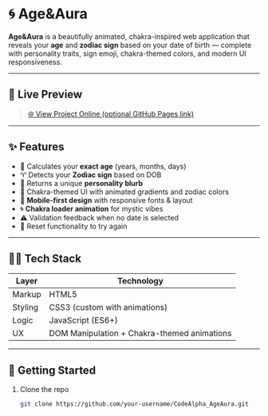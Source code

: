 # 🌀 Age&Aura

**Age&Aura** is a beautifully animated, chakra-inspired web application that reveals your **age** and **zodiac sign** based on your date of birth — complete with personality traits, sign emoji, chakra-themed colors, and modern UI responsiveness.

---

## 🔮 Live Preview

> [🌐 View Project Online (optional GitHub Pages link)](https://your-username.github.io/CodeAlpha_AgeAura)

---

## ✨ Features

- 🎂 Calculates your **exact age** (years, months, days)
- ♈ Detects your **Zodiac sign** based on DOB
- 💫 Returns a unique **personality blurb**
- 🌈 Chakra-themed UI with animated gradients and zodiac colors
- 📱 **Mobile-first design** with responsive fonts & layout
- 🌀 **Chakra loader animation** for mystic vibes
- ⚠️ Validation feedback when no date is selected
- 🔁 Reset functionality to try again

---

## 🧙‍♂️ Tech Stack

| Layer      | Technology |
|------------|------------|
| Markup     | HTML5      |
| Styling    | CSS3 (custom with animations) |
| Logic      | JavaScript (ES6+) |
| UX         | DOM Manipulation + Chakra-themed animations |


---

## 🚀 Getting Started

1. Clone the repo  
   ```bash
   git clone https://github.com/your-username/CodeAlpha_AgeAura.git
